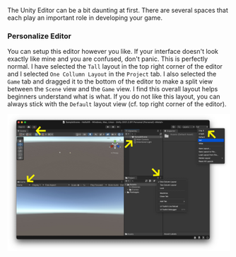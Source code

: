 The Unity Editor can be a bit daunting at first. There are several spaces that each play an important role in developing your game.

### Personalize Editor
You can setup this editor however you like. If your interface doesn't look exactly like mine and you are confused, don't panic. This is perfectly normal. I have selected the `Tall` layout in the top right corner of the editor and I selected `One Collumn Layout` in the `Project` tab. I also selected the `Game` tab and dragged it to the bottom of the editor to make a split view between the `Scene` view and the `Game` view. I find this overall layout helps beginners understand what is what. If you do not like this layout, you can always stick with the `Default` layout view (cf. top right corner of the editor).

![Unity Editor](unity-editor.jpg)
